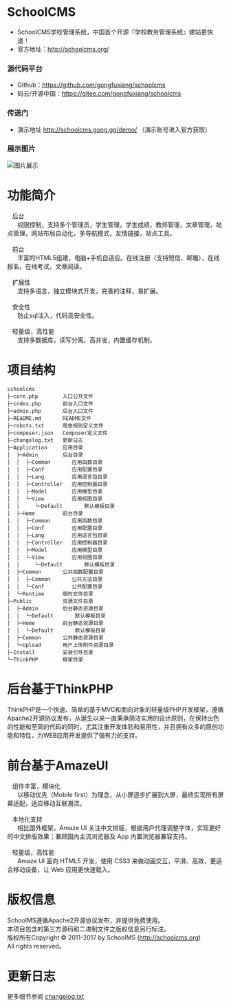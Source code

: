 # SchoolCMS
* SchoolCMS学校管理系统，中国首个开源『学校教务管理系统』建站更快速！
* 官方地址：http://schoolcms.org/

### 源代码平台
* Github：https://github.com/gongfuxiang/schoolcms
* 码云/开源中国：https://gitee.com/gongfuxiang/schoolcms

### 传送门
* 演示地址 http://schoolcms.gong.gg/demo/  （演示账号进入官方获取）

### 展示图片
![图片展示](https://images.gitee.com/uploads/images/2019/0109/173609_c33550ee_488475.gif "1547026351739.gif")


# 功能简介
&nbsp;&nbsp;&nbsp;后台<br />
&nbsp;&nbsp;&nbsp;&nbsp;&nbsp;&nbsp;权限控制，支持多个管理员，学生管理，学生成绩，教师管理，文章管理，站点管理，网站布局自动化，多导航模式，友情链接，站点工具。
<br /><br />
&nbsp;&nbsp;&nbsp;前台<br />
&nbsp;&nbsp;&nbsp;&nbsp;&nbsp;&nbsp;丰富的HTML5组建，电脑+手机自适应。在线注册（支持短信、邮箱），在线报名，在线考试，文章阅读。
<br /><br />
&nbsp;&nbsp;&nbsp;扩展性<br />
&nbsp;&nbsp;&nbsp;&nbsp;&nbsp;&nbsp;支持多语言，独立模块式开发，完善的注释，易扩展。
<br /><br />
&nbsp;&nbsp;&nbsp;安全性<br />
&nbsp;&nbsp;&nbsp;&nbsp;&nbsp;&nbsp;防止sql注入，代码高安全性。
<br /><br />
&nbsp;&nbsp;&nbsp;轻量级，高性能<br />
&nbsp;&nbsp;&nbsp;&nbsp;&nbsp;&nbsp;支持多数据库，读写分离，高并发，内置缓存机制。

# 项目结构
```
schoolcms
├─core.php        入口公共文件
├─index.php       前台入口文件
├─admin.php       后台入口文件
├─README.md       README文件
├─robots.txt      爬虫规则定义文件
├─composer.json   Composer定义文件
├─changelog.txt   更新日志
├─Application     应用目录
│  ├─Admin        后台目录
│  │  ├─Common       应用函数目录
│  │  ├─Conf         应用配置目录
│  │  ├─Lang         应用语言包目录
│  │  ├─Controller   应用控制器目录
│  │  ├─Model        应用模型目录
│  │  └─View         应用视图目录
│  │     └─Default       默认模板目录
│  ├─Home         前台目录
│  │  ├─Common       应用函数目录
│  │  ├─Conf         应用配置目录
│  │  ├─Lang         应用语言包目录
│  │  ├─Controller   应用控制器目录
│  │  ├─Model        应用模型目录
│  │  └─View         应用视图目录
│  │     └─Default       默认模板目录
│  ├─Common       公共函数配置目录
│  │  ├─Common       公共方法目录
│  │  └─Conf         公共配置目录
│  └─Runtime      临时文件目录
├─Public          资源文件目录
│  ├─Admin        后台静态资源目录
│  │  └─Default       默认模板目录
│  ├─Home         前台静态资源目录
│  │  └─Default       默认模板目录
│  ├─Common       公共静态资源目录
│  └─Upload       用户上传附件资源目录
├─Install         安装引导目录
└─ThinkPHP        框架目录
```

# 后台基于ThinkPHP
ThinkPHP是一个快速、简单的基于MVC和面向对象的轻量级PHP开发框架，遵循Apache2开源协议发布，从诞生以来一直秉承简洁实用的设计原则，在保持出色的性能和至简的代码的同时，尤其注重开发体验和易用性，并且拥有众多的原创功能和特性，为WEB应用开发提供了强有力的支持。

# 前台基于AmazeUI
&nbsp;&nbsp;&nbsp;组件丰富，模块化<br />
&nbsp;&nbsp;&nbsp;&nbsp;&nbsp;&nbsp;以移动优先（Mobile first）为理念，从小屏逐步扩展到大屏，最终实现所有屏幕适配，适应移动互联潮流。
<br /><br />
&nbsp;&nbsp;&nbsp;本地化支持<br />
&nbsp;&nbsp;&nbsp;&nbsp;&nbsp;&nbsp;相比国外框架，Amaze UI 关注中文排版，根据用户代理调整字体，实现更好的中文排版效果；兼顾国内主流浏览器及 App 内置浏览器兼容支持。
<br /><br />
&nbsp;&nbsp;&nbsp;轻量级，高性能<br />
&nbsp;&nbsp;&nbsp;&nbsp;&nbsp;&nbsp;Amaze UI 面向 HTML5 开发，使用 CSS3 来做动画交互，平滑、高效，更适合移动设备，让 Web 应用更快速载入。

# 版权信息
SchoolMS遵循Apache2开源协议发布，并提供免费使用。<br />
本项目包含的第三方源码和二进制文件之版权信息另行标注。<br />
版权所有Copyright © 2011-2017 by SchoolMS (http://schoolcms.org)<br />
All rights reserved。<br />

# 更新日志
更多细节参阅 <a href="changelog.txt">changelog.txt</a>